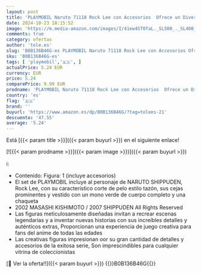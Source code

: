 ```yaml
---
layout: post
title: 'PLAYMOBIL Naruto 71118 Rock Lee con Accesorios  Ofrece un Divertido y Creativo Juego para los Fans del Anime con Detalles Impresionantes y Accesorios auténticos  a Partir de 5 años'
date: 2024-10-23 18:15:52
image: 'https://m.media-amazon.com/images/I/41ew4ST0faL._SL500_._SL400_.jpg'
comments: true
category: ofertas
author: 'tole.es'
slug: 'B0B136B46G-es PLAYMOBIL Naruto 71118 Rock Lee con Accesorios Ofrece un...'
sku: 'B0B136B46G-es'
tags: [ 'playmobil','🇪🇸', ]
actualPrice: 5.24 EUR
currency: EUR
price: 5.24
comparePrice: 9.99 EUR
prodname: 'PLAYMOBIL Naruto 71118 Rock Lee con Accesorios  Ofrece un Divertido y Creativo Juego para los Fans del Anime con Detalles Impresionantes y Accesorios auténticos  a Partir de 5 años'
country: 'es'
flag: '🇪🇸'
brand: ''
buyurl: 'https://www.amazon.es/dp/B0B136B46G/?tag=tolees-21'
descuento: '47.55'
average: '5.24'
---
```


Está [{{< param title >}}]({{< param buyurl >}}) en el siguiente enlace!

[![{{< param prodname >}}]({{< param image >}})]({{< param buyurl >}})

ℹ️:

- Contenido: Figura: 1 (incluye accesorios)
- El set de PLAYMOBIL incluye al personaje de NARUTO SHIPPUDEN, Rock Lee, con su característico corte de pelo estilo tazón, sus cejas prominentes y vestido con un mono verde de cuerpo completo y una chaqueta
- 2002 MASASHI KISHIMOTO / 2007 SHIPPUDEN All Rights Reserved
- Las figuras meticulosamente diseñadas invitan a recrear escenas legendarias y a inventar nuevas historias con sus increíbles detalles y auténticos extras, Proporcionan una experiencia de juego creativa para fans del anime de todas las edades
- Las creativas figuras impresionan oor su gran cantidad de detalles y accesorios de la exitosa serie, Son imprescindibles para cualquier vitrina de coleccionistas

[🛒 Ver la oferta!!]({{< param buyurl >}})
{{<world>}}B0B136B46G{{</world>}}
